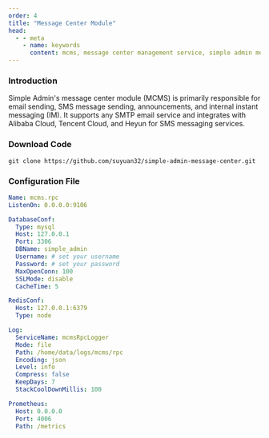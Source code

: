 ```yaml
---
order: 4
title: "Message Center Module"
head:
  - - meta
    - name: keywords
      content: mcms, message center management service, simple admin module
---
```


### Introduction

Simple Admin's message center module (MCMS) is primarily responsible for email sending, SMS message sending, announcements, and internal instant messaging (IM). It supports any SMTP email service and integrates with Alibaba Cloud, Tencent Cloud, and Heyun for SMS messaging services.

### Download Code

```shell
git clone https://github.com/suyuan32/simple-admin-message-center.git
```

### Configuration File

```yaml
Name: mcms.rpc
ListenOn: 0.0.0.0:9106

DatabaseConf:
  Type: mysql
  Host: 127.0.0.1
  Port: 3306
  DBName: simple_admin
  Username: # set your username
  Password: # set your password
  MaxOpenConn: 100
  SSLMode: disable
  CacheTime: 5

RedisConf:
  Host: 127.0.0.1:6379
  Type: node

Log:
  ServiceName: mcmsRpcLogger
  Mode: file
  Path: /home/data/logs/mcms/rpc
  Encoding: json
  Level: info
  Compress: false
  KeepDays: 7
  StackCoolDownMillis: 100

Prometheus:
  Host: 0.0.0.0
  Port: 4006
  Path: /metrics
```

